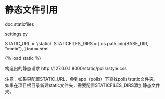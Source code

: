 静态文件引用
===
doc staticfiles

settings.py

STATIC_URL = '/static/'
STATICFILES_DIRS = [
    os.path.join(BASE_DIR, "static"),
]
index.html

{% load static %}
  <link rel="stylesheet" type="text/css" href="{% static 'polls/style.css'%}">
构造出的静态请求 http://127.0.0.1:8000/static/polls/style.css

注意：如果只配置STATIC_URL，会到app（polls）下查找polls/static文件夹。 
如果在项目根目录新建static文件夹，需要配置STATICFILES_DIRS添加静态文件夹。